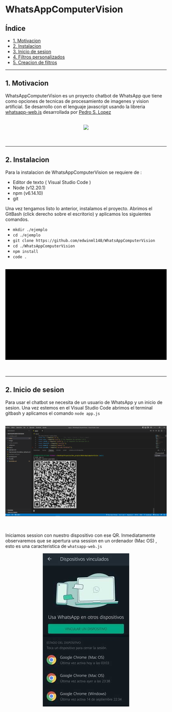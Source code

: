 # WhatsAppComputerVision

## Índice

* [1. Motivacion](#1-Motivacion)
* [2. Instalacion](#2-Instalacion)
* [3. Inicio de sesion](#3-Inicio-de-sesion)
* [4. Filtros personalizados](#4-Filtros-personalizados)
* [5. Creacion de filtros](#5-Creacion-de-filtros)


***

## 1. Motivacion

WhatsAppComputerVision es un proyecto chatbot de WhatsApp que tiene como opciones de tecnicas de procesamiento de imagenes y vision artificial. Se desarrollo con el lenguaje javascript usando la libreria [whatsapp-web.js](https://wwebjs.dev/guide/) desarrollada por [Pedro S. Lopez](https://github.com/pedroslopez)

<div style="text-align: center;">
  <br>
  <img src="image/presentacion.gif">
  <br/>
  <br><br/>
</div>

***
## 2. Instalacion

Para la instalacion de WhatsAppComputerVision se requiere de :

* Editor de texto ( Visual Studio Code )
* Node (v12.20.1)
* npm (v6.14.10)
* git

Una vez tengamos listo lo anterior, instalamos el proyecto. Abrimos el GitBash (click derecho sobre el escritorio) y aplicamos los siguientes comandos.

*  ```mkdir ./ejemplo ```
*  ```cd ./ejemplo ```
*  ```git clone https://github.com/edwinml148/WhatsAppComputerVision ```
*  ```cd ./WhatsAppComputerVision ```
*  ```npm install ```
*  ```code . ```

<div style="text-align: center;">
  <br>
  <img src="image/instalacion_1.gif">
  <br/>
  <br><br/>
</div>

***

## 2. Inicio de sesion

Para usar el chatbot se necesita de un usuario de WhatsApp y un inicio de sesion. Una vez estemos en el Visual Studio Code abrimos el terminal gitbash y aplicamos el comando  ```node app.js```

<div style="text-align: center;">
  <br>
  <img src="image/inicio_de_session_1.png">
  <br/>
  <br><br/>
</div>

Iniciamos session con nuestro dispositivo con ese QR. Inmediatamente observaremos que se apertura una session en un ordenador (Mac OS) , esto es una caracteristica de ```whatsapp-web.js```

<center><img src="image/inicio_de_session_2_0.jpeg"></center>